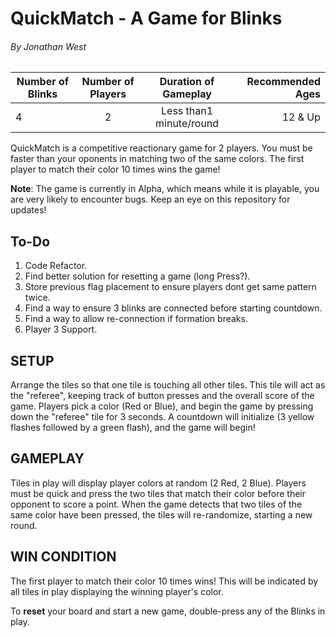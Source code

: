 # QuickMatch - A Game for Blinks
###### By Jonathan West

| Number of Blinks | Number of Players | Duration of Gameplay | Recommended Ages |
|------------------|:-----------------:|:--------------------:|-----------------:|
|  4            | 2             |  Less than1 minute/round    | 12 & Up          |

QuickMatch is a competitive reactionary game for 2 players. You must be faster than your oponents in matching two of the same colors.  The first player to match their color 10 times wins the game!

**Note**: The game is currently in Alpha, which means while it is playable, you are very likely to encounter bugs.  Keep an eye on this repository for updates!

## To-Do
1. Code Refactor.    
2. Find better solution for resetting a game (long Press?).
3. Store previous flag placement to ensure players dont get same pattern twice.
4. Find a way to ensure 3 blinks are connected before starting countdown.
5. Find a way to allow re-connection if formation breaks.
6. Player 3 Support.

## SETUP
Arrange the tiles so that one tile is touching all other tiles.  This tile will act as the "referee", keeping track of button presses and the overall score of the game.  Players pick a color (Red or Blue), and begin the game by pressing down the "referee" tile for 3 seconds.  A countdown will initialize (3 yellow flashes followed by a green flash), and the game will begin!

## GAMEPLAY
Tiles in play will display player colors at random (2 Red, 2 Blue).  Players must be quick and press the two tiles that match their color before their opponent to score a point.  When the game detects that two tiles of the same color have been pressed, the tiles will re-randomize, starting a new round.

## WIN CONDITION
The first player to match their color 10 times wins!  This will be indicated by all tiles in play displaying the winning player's color.

To **reset** your board and start a new game, double-press any of the Blinks in play.
